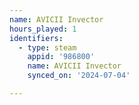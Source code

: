 ```yaml
---
name: AVICII Invector
hours_played: 1
identifiers:
  - type: steam
    appid: '986800'
    name: AVICII Invector
    synced_on: '2024-07-04'

---
```

